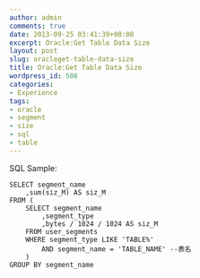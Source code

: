 ```yaml
---
author: admin
comments: true
date: 2013-09-25 03:41:39+00:00
excerpt: Oracle:Get Table Data Size
layout: post
slug: oracleget-table-data-size
title: Oracle:Get Table Data Size
wordpress_id: 508
categories:
- Experience
tags:
- oracle
- segment
- size
- sql
- table
---
```


SQL Sample:

    
    SELECT segment_name
    	,sum(siz_M) AS siz_M
    FROM (
    	SELECT segment_name
    		,segment_type
    		,bytes / 1024 / 1024 AS siz_M
    	FROM user_segments
    	WHERE segment_type LIKE 'TABLE%'
    		AND segment_name = 'TABLE_NAME' --表名
    	)
    GROUP BY segment_name
    


